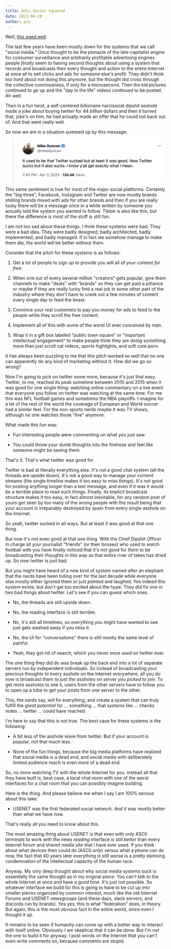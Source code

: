 ```yaml
---
title: Anti-Social Squared
date: 2023-04-18
author: psu
---
```


Well, [this aged well](anti-social-social-networking.html).

The last few years have been mostly down for the systems that we call "social media." Once
thought to be the pinnacle of the late-capitalist engine for consumer surveillance and
arbitrarily profitable advertising engines people _finally_ seem to having second thoughts
about using a system that records and broadcasts their every thought and action to the
entire Internet at once all to sell clicks and ads for someone else's profit. They didn't
think _too hard_ about not doing this anymore, but the thought did cross through the
collective conciousness, if only for a microsecond. Then the kid pictures continued to go
up and the "day in the life" videos continued to be posted. Ah well.

Then in a fun twist, a self-centered billionaire narcisscist dipshit asshole made a joke
about buying twitter for 44 _billion_ dollars and then it turned that, joke's on him, he
had actually made an offer that he could not back out of. And that went really well.

So now we are in a situation summed up by this message:

> <img src="../images/duncan-twitter.png" width=500 alt="It used to be that Twitter sucked but at least it was good. Now Twitter sucks but it also sucks. I know y'all get exactly what I mean."></a>

This same sentiment is true for most of the major social platforms. Certainly the "big
three", Facebook, Instagram and Twitter are now mostly brands shilling brands mixed with
ads for other brands and then if you are really lucky there will be a message once in a
while written by someone you actually told the system you wanted to follow. Tiktok is also
like this, but there the difference is most of the stuff is still fun.

I am not too sad about these things. I think these systems were bad. They were a bad idea.
They were badly designed, badly architected, badly implemented, and badly managed. If in
fact we somehow manage to make them die, the world will be better without them.

Consider that the pitch for these systems is as follows:

1. Get a lot of people to sign up to provide you will all of your content _for free_.

2. When one out of every several million "creators" gets popular, give them channels to
   make "deals" with "brands" so they can get paid a pittance or maybe if they are really
   lucky find a real job in some other part of the industry where they don't have to crank
   out a few minutes of content every single day to feed the beast.

3. Convince your real customers to pay you money for ads to feed to the people while they
   scroll the free content.

4. Implement all of this with some of the worst UI ever conceived by man.

5. Wrap it in a gift box labeled "public town square" or "important intellectual
   engagement" to make people think they are doing something more than just scroll cat
   videos, sports highlights, and soft core porn.

It has always been puzzling to me that this pitch worked so well that no one can
apparently do any kind of marketing without it. How did we go so wrong?

Now I'm going to pick on twitter some more, because it's just that easy. Twitter, to me,
reached its peak sometime between 2010 and 2015 when it was good for one single thing:
watching online commentary on a live event that everyone you follow on twitter was
watching at the same time. For me this was NFL football games and sometimes the NBA
playoffs. I imagine for a lot of the rest of the world the coverage of European and World
soccer had a similar feel. For the non-sports nerds maybe it was TV shows, although no one
watches those "live" anymore.

What made this fun was:

* Fun interesting people were commenting on what you just saw.

* You could throw your dumb thoughts into the firehose and feel like someone might be
  seeing them.

That's it. That's what twitter was good for.

Twitter is bad at literally everything else. It's not a good chat system (all the threads
are upside down). It's not a good way to manage your content streams (the single timeline
makes it too easy to miss things). It's not good for posting anything longer than a text
message, and even if it was it would be a terrible place to read such things. Finally, its
implicit broadcast structure makes it too easy, in fact almost inevitable, for any random
post of yours get seen by too many of the wrong people with the result being that your
account is irreparably destroyed by spam from every single asshole on the Internet.

So yeah, twitter sucked in all ways. But at least it was good at that one thing.

But now it's not even good at that one thing. With the Chief Dipshit Officer in charge all
your journalist "friends" (or their bosses) who used to watch football with you have
finally noticed that it's not good for _them_ to be broadcasting their thoughts in this
way so that entire river of takes has dried up. So now twitter is just bad.

But you might have heard of a new kind of system named after an elephant that the nerds
have been toiling over for the last decade while everyone else mostly either ignored them
or just pointed and laughed. Yes indeed this system exists, but don't get too excited
about the hype. They did fix one or two bad things about twitter. Let's see if you can
guess which ones.

* No, the threads are still upside down.

* No, the reading interface is still terrible.

* No, it's still all timelines, so everything you might have wanted to see just gets
  washed away if you miss it.

* No, the UI for "conversations" there is still mostly the same level of painful.

* Yeah, they got rid of search, which you never once used on twitter ever.

The one thing they did do was break up the back end into a lot of separate servers run by
independent individuals. So instead of broadcasting your precious thoughts to every
asshole on the Internet everywhere, all you do now is broadcast them to _just the assholes
on server you picked to join_. To get more assholes to see it, users from the other servers
have to follow you to open up a tube to get your posts from one server to the other.

This, the nerds say, will fix everything, and create a system that can truly fulfill the
_great potential_ for ... something ... that systems like ... checks notes ... twitter ... could
have reached.

I'm here to say that this is not true. The best case for these systems is the following:

* A bit less of the asshole wave from twitter. But if your account is popular, not that
  much less.

* None of the fun things, because the big media platforms have realized that social media
  is a dead end, and social media with deliberately limited audience reach is even more of
  a dead end.

So, no more watching TV with the whole Internet for you. Instead all that they have built
is, best case, a local chat room with one of the worst interfaces for a chat room that you
can possibly imagine building.

Here is the thing. And please believe me when I say I am 100% serious about this take:

* USENET was the first federated social network. And it was mostly better than what we
  have now.

That's really all you need to know about this.

The most amazing thing about USENET is that even with only ASCII terminals to work with
the news _reading_ interface _is still better_ than every Internet forum and shared media
site that I have ever used. If you think about what devices then could do (ASCII _only_)
versus what a phone can do now, the fact that 40 years later everything is _still_ worse
is a pretty damning condemnation of the intellectual capacity of the human race.

Anyway. My only deep thought about why social media systems suck is essentially the same
thought as in my original piece. You can't talk to the whole Internet at once and have a
good time. It's just not possible. So whatever interface we build for this is going to
have to be cut up into smaller pieces organized by common interest, much like the old
Internet Forums and USENET newsgroups (and these days, slack servers, and discords run by
brands). Yes yes, this is what "federation" does, in theory. But again, this is the most
obvious fact in the entire world, since even I thought it up.

It remains to be seen if humanity can come up with a better way to interact with itself
online. Obviously I am skeptical that it can be done. But I'm not the one to build it for
anyway. I post words on the Internet that you can't even write comments on, because
comments are stupid.
